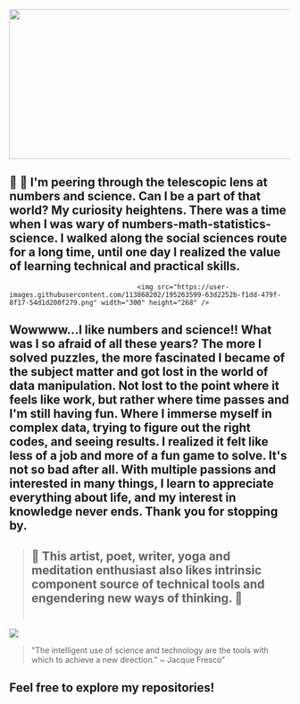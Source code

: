 <img src="https://user-images.githubusercontent.com/113868202/195259180-87b12e92-bf6c-43dd-9a45-d8e15b817e51.gif" width="1000" height="268" />

## 🔭 👀  I'm peering through the telescopic lens at numbers and science. Can I be a part of that world? My curiosity heightens. There was a time when I was wary of numbers-math-statistics-science. I walked along the social sciences route for a long time, until one day I realized the value of learning technical and practical skills. <br>

                                    <img src="https://user-images.githubusercontent.com/113868202/195263599-63d2252b-f1dd-479f-8f17-54d1d200f279.png" width="300" height="268" />

##   Wowwww...I like numbers and science!! What was I so afraid of all these years? The more I solved puzzles, the more fascinated I became of the subject matter and got lost in the world of data manipulation. Not lost to the point where it feels like work, but rather where time passes and I'm still having fun. Where I immerse myself in complex data, trying to figure out the right codes, and seeing results. I realized it felt like less of a job and more of a fun game to solve. It's not so bad after all. With multiple passions and interested in many things, I learn to appreciate everything about life, and my interest in knowledge never ends. Thank you for stopping by. <br>

> ## 💞️  This artist, poet, writer, yoga and meditation enthusiast also likes intrinsic component source of technical tools and engendering new ways of thinking. 💞️ <br> <br>


<img src="https://user-images.githubusercontent.com/113868202/195277320-06f84a32-5a6a-4f0c-897c-f132481b0660.png" />


  <thead>
    <tr>
      <th class='tg-0pky'>
        <div class='center'>
          <blockquote class="twitter-tweet" data-partner="tweetdeck">
          <p lang="en" dir="ltr">"The intelligent use of science and technology are the tools with which to achieve a new direction." ~ Jacque Fresco” 
          </blockquote> <!-- <script async src="https://platform.twitter.com/widgets.js" charset="utf-8"></script> -->
        </div>
      </th>
      <th class='tg-0pky'>
        <h2> Feel free to explore my repositories!</h2> 
      <th>
    </tr>
  </thead>
</table>
